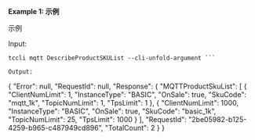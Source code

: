 **Example 1: 示例**

示例

Input: 

```
tccli mqtt DescribeProductSKUList --cli-unfold-argument ```

Output: 
```
{
    "Error": null,
    "RequestId": null,
    "Response": {
        "MQTTProductSkuList": [
            {
                "ClientNumLimit": 1,
                "InstanceType": "BASIC",
                "OnSale": true,
                "SkuCode": "mqtt_1k",
                "TopicNumLimit": 1,
                "TpsLimit": 1
            },
            {
                "ClientNumLimit": 1000,
                "InstanceType": "BASIC",
                "OnSale": true,
                "SkuCode": "basic_1k",
                "TopicNumLimit": 25,
                "TpsLimit": 1000
            }
        ],
        "RequestId": "2be05982-b125-4259-b965-c487949cd896",
        "TotalCount": 2
    }
}
```

